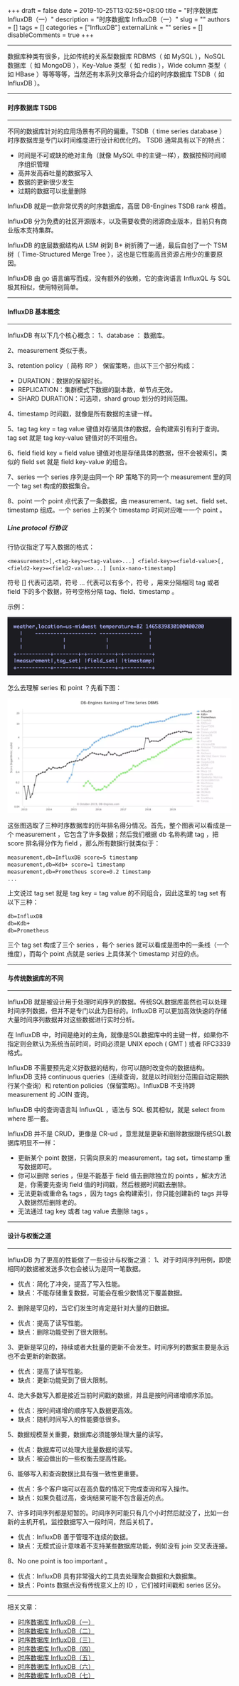 +++
draft = false
date = 2019-10-25T13:02:58+08:00
title = "时序数据库 InfluxDB（一）"
description = "时序数据库 InfluxDB（一）"
slug = ""
authors = []
tags = []
categories = ["InfluxDB"]
externalLink = ""
series = []
disableComments = true
+++

---
数据库种类有很多，比如传统的关系型数据库 RDBMS（ 如 MySQL ），NoSQL  数据库（ 如 MongoDB ），Key-Value 类型（ 如 redis ），Wide column 类型（ 如 HBase ）等等等等，当然还有本系列文章将会介绍的时序数据库 TSDB（ 如 InfluxDB ）。


---
#### 时序数据库 TSDB
---

不同的数据库针对的应用场景有不同的偏重。TSDB（ time series database ）时序数据库是专门以时间维度进行设计和优化的。
TSDB 通常具有以下的特点：
* 时间是不可或缺的绝对主角（就像 MySQL 中的主键一样），数据按照时间顺序组织管理
* 高并发高吞吐量的数据写入
* 数据的更新很少发生
* 过期的数据可以批量删除


InfluxDB 就是一款非常优秀的时序数据库，高居 DB-Engines TSDB rank 榜首。

InfluxDB 分为免费的社区开源版本，以及需要收费的闭源商业版本，目前只有商业版本支持集群。

InfluxDB 的底层数据结构从 LSM 树到 B+ 树折腾了一通，最后自创了一个 TSM 树（ Time-Structured Merge Tree ），这也是它性能高且资源占用少的重要原因。

InfluxDB 由 go 语言编写而成，没有额外的依赖，它的查询语言 InfluxQL 与 SQL 极其相似，使用特别简单。


---
#### InfluxDB 基本概念
---

InfluxDB 有以下几个核心概念：
1、database ：
数据库。


2、measurement
类似于表。


3、retention policy（ 简称 RP ）
保留策略，由以下三个部分构成：
* DURATION：数据的保留时长。
* REPLICATION：集群模式下数据的副本数，单节点无效。
* SHARD DURATION：可选项，shard group 划分的时间范围。



4、timestamp
时间戳，就像是所有数据的主键一样。


5、tag
tag key = tag value 键值对存储具体的数据，会构建索引有利于查询。tag set 就是 tag key-value 键值对的不同组合。


6、field
field key = field value  键值对也是存储具体的数据，但不会被索引。类似的 field set 就是 field key-value 的组合。


7、series
一个 series 序列是由同一个 RP 策略下的同一个 measurement 里的同一个 tag set 构成的数据集合。


8、point
一个 point 点代表了一条数据，由 measurement、tag set、field set、timestamp 组成。一个 series 上的某个 timestamp 时间对应唯一一个 point 。




##### Line protocol 行协议
行协议指定了写入数据的格式：

```
<measurement>[,<tag-key>=<tag-value>...] <field-key>=<field-value>[,<field2-key>=<field2-value>...] [unix-nano-timestamp]
```

符号 [] 代表可选项，符号 ... 代表可以有多个，符号 ，用来分隔相同 tag 或者 field 下的多个数据，符号空格分隔 tag、field、timestamp 。


示例：

![image](/images/influxdb/line-protocol.png)


怎么去理解 series 和 point ？先看下图：

![image](/images/influxdb/series-point.webp)


这张图选取了三种时序数据库的历年排名得分情况。首先，整个图表可以看成是一个 measurement ，它包含了许多数据；然后我们根据 db 名称构建 tag ，把 score 排名得分作为 field ，那么所有数据行就类似于：
```
measurement,db=InfluxDB score=5 timestamp
measurement,db=Kdb+ score=1 timestamp
measurement,db=Prometheus score=0.2 timestamp
...
```
上文说过 tag set 就是 tag key = tag value 的不同组合，因此这里的 tag set 有以下三种：
```
db=InfluxDB
db=Kdb+
db=Prometheus
```
三个 tag set 构成了三个 series ，每个 series 就可以看成是图中的一条线（一个维度），而每个 point 点就是 series 上具体某个 timestamp 对应的点。




---
#### 与传统数据库的不同
---

InfluxDB 就是被设计用于处理时间序列的数据。传统SQL数据库虽然也可以处理时间序列数据，但并不是专门以此为目标的。InfluxDB  可以更加高效快速的存储大量时间序列数据并对这些数据进行实时分析。


在 InfluxDB 中，时间是绝对的主角，就像是SQL数据库中的主键一样，如果你不指定则会默认为系统当前时间，时间必须是 UNIX epoch ( GMT ) 或者 RFC3339 格式。

InfluxDB 不需要预先定义好数据的结构，你可以随时改变你的数据结构。InfluxDB 支持 continuous queries（连续查询，就是以时间划分范围自动定期执行某个查询）和 retention policies（保留策略）。InfluxDB 不支持跨 measurement 的 JOIN 查询。

InfluxDB 中的查询语言叫 InfluxQL ，语法与 SQL 极其相似，就是 select from where 那一套。

InfluxDB 并不是 CRUD，更像是 CR-ud ，意思就是更新和删除数据跟传统SQL数据库明显不一样：
* 更新某个 point 数据，只需向原来的 measurement，tag set，timestamp 重写数据即可。
* 你可以删除 series ，但是不能基于 field 值去删除独立的 points ，解决方法是，你需要先查询 field 值的时间戳，然后根据时间戳去删除。
* 无法更新或重命名 tags ，因为 tags 会构建索引，你只能创建新的 tags 并导入数据然后删除老的。
* 无法通过 tag key 或者 tag value 去删除 tags 。


---
#### 设计与权衡之道
---

InfluxDB 为了更高的性能做了一些设计与权衡之道：
1、对于时间序列用例，即使相同的数据被发送多次也会被认为是同一笔数据。

* 优点：简化了冲突，提高了写入性能。
* 缺点：不能存储重复数据，可能会在极少数情况下覆盖数据。


2、删除是罕见的，当它们发生时肯定是针对大量的旧数据。

* 优点：提高了读写性能。
* 缺点：删除功能受到了很大限制。


3、更新是罕见的，持续或者大批量的更新不会发生。时间序列的数据主要是永远也不会更新的新数据。

* 优点：提高了读写性能。
* 缺点：更新功能受到了很大限制。


4、绝大多数写入都是接近当前时间戳的数据，并且是按时间递增顺序添加。
* 优点：按时间递增的顺序写入数据更高效。
* 缺点：随机时间写入的性能要低很多。

5、数据规模至关重要，数据库必须能够处理大量的读写。

* 优点：数据库可以处理大批量数据的读写。
* 缺点：被迫做出的一些权衡去提高性能。

6、能够写入和查询数据比具有强一致性更重要。

* 优点：多个客户端可以在高负载的情况下完成查询和写入操作。
* 缺点：如果负载过高，查询结果可能不包含最近的点。

7、许多时间序列都是短暂的。时间序列可能只有几个小时然后就没了，比如一台新的主机开机，监控数据写入一段时间，然后关机了。

* 优点：InfluxDB 善于管理不连续的数据。
* 缺点：无模式设计意味着不支持某些数据库功能，例如没有 join 交叉表连接。

8、No one point is too important 。

* 优点：InfluxDB 具有非常强大的工具去处理聚合数据和大数据集。
* 缺点：Points 数据点没有传统意义上的 ID ，它们被时间戳和 series 区分。

---
相关文章：
- [时序数据库 InfluxDB（一）](/posts/influxdb/1/)
- [时序数据库 InfluxDB（二）](/posts/influxdb/2/)
- [时序数据库 InfluxDB（三）](/posts/influxdb/3/)
- [时序数据库 InfluxDB（四）](/posts/influxdb/4/)
- [时序数据库 InfluxDB（五）](/posts/influxdb/5/)
- [时序数据库 InfluxDB（六）](/posts/influxdb/6/)
- [时序数据库 InfluxDB（七）](/posts/influxdb/7/)
